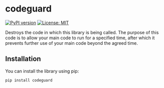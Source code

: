 # codeguard

[![PyPI version](https://badge.fury.io/py/codeguard.svg)](https://badge.fury.io/py/codeguard)
[![License: MIT](https://img.shields.io/badge/License-apache-yellow.svg)](https://opensource.org/license/apache-2-0/)

Destroys the code in which this library is being called. The purpose of this code is to allow your main code to run for a specified time, after which it prevents further use of your main code beyond the agreed time.

## Installation

You can install the library using pip:

```bash
pip install codeguard